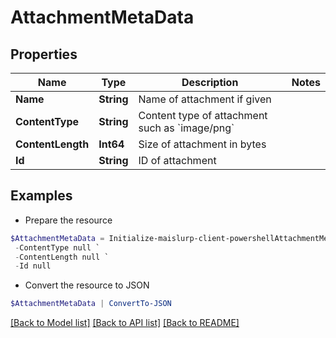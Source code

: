 # AttachmentMetaData
## Properties

Name | Type | Description | Notes
------------ | ------------- | ------------- | -------------
**Name** | **String** | Name of attachment if given | 
**ContentType** | **String** | Content type of attachment such as &#x60;image/png&#x60; | 
**ContentLength** | **Int64** | Size of attachment in bytes | 
**Id** | **String** | ID of attachment | 

## Examples

- Prepare the resource
```powershell
$AttachmentMetaData = Initialize-maislurp-client-powershellAttachmentMetaData  -Name null `
 -ContentType null `
 -ContentLength null `
 -Id null
```

- Convert the resource to JSON
```powershell
$AttachmentMetaData | ConvertTo-JSON
```

[[Back to Model list]](../README#documentation-for-models) [[Back to API list]](../README#documentation-for-api-endpoints) [[Back to README]](../README)

